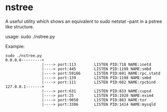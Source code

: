 # nstree

A useful utility which shows an equivalent to sudo netstat -pant in a pstree like structure.

usage: sudo ./nstree.py

Example:
```
sudo ./nstree.py 
0.0.0.0---------+
                |----> port:113        LISTEN PID:718 NAME:inetd
                |----> port:445        LISTEN PID:1198 NAME:smbd
                |----> port:59166      LISTEN PID:691 NAME:rpc.statd
                |----> port:139        LISTEN PID:1198 NAME:smbd
                |----> port:111        LISTEN PID:682 NAME:rpcbind
127.0.0.1-------+
                |----> port:631        LISTEN PID:833 NAME:cupsd
                |----> port:25         LISTEN PID:1928 NAME:exim4
                |----> port:9050       LISTEN PID:883 NAME:tor
                |----> port:3306       LISTEN PID:1414 NAME:mysqld
```

